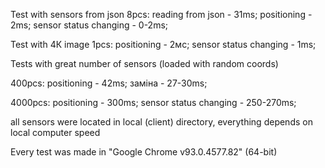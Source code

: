 Test with sensors from json 8pcs:
reading from json - 31ms;
positioning - 2ms;
sensor status changing - 0-2ms;

Test with 4К image 1pcs:
positioning - 2мс;
sensor status changing - 1ms;




Tests with great number of sensors (loaded with random coords)

400pcs:
positioning - 42ms;
заміна - 27-30ms;

4000pcs:
positioning - 300ms;
sensor status changing - 250-270ms;

all sensors were located in local (client) directory, everything depends on local computer speed 




Every test was made in "Google Chrome v93.0.4577.82" (64-bit)